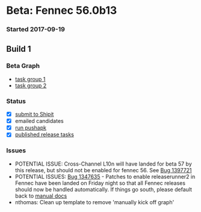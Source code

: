# Beta: Fennec 56.0b13

### Started 2017-09-19

## Build 1


### Beta Graph
- [task group 1](https://tools.taskcluster.net/push-inspector/#/DdNB7PYDSD-cbUpmSxegsw)
- [task group 2](https://tools.taskcluster.net/push-inspector/#/QHKmQ3eHQJ6omxy4uSHGHw)

### Status
- [x] [submit to Shipit](https://wiki.mozilla.org/Release:Release_Automation_on_Mercurial:Starting_a_Release#Submit_to_Ship_It)
- [x] emailed candidates
- [x] [run pushapk](https://github.com/mozilla/releasewarrior/blob/master/how-tos/fennec-temp-relpro.md#run-pushapk-manually)
- [x] [published release tasks](https://wiki.mozilla.org/Release:Release_Automation_on_Mercurial:Updates_through_Shipping#Post-release_tasks)

### Issues
- POTENTIAL ISSUE: Cross-Channel L10n will have landed for beta 57 by this release, but should not be enabled for fennec 56. See [Bug 1397721](https://bugzil.la/1397721)
- POTENTIAL ISSUES: [Bug 1347635](https://bugzil.la/1347635) - Patches to enable releaserunner2 in Fennec have been landed on Friday night so that all Fennec releases should now be handled automatically. If things go south, please default back to [manual docs](https://github.com/mozilla/releasewarrior/blob/master/how-tos/fennec-temp-relpro.md#start-off-the-fenenc-graph)
- nthomas: Clean up template to remove 'manually kick off graph'
